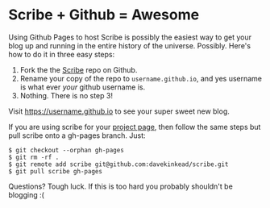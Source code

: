 # Scribe + Github = Awesome

Using Github Pages to host Scribe is possibly the easiest way to get your blog up and running in the entire history of the universe.  Possibly.  Here's how to do it in three easy steps:

1.  Fork the the [Scribe](https://github.com/davekinkead/scribe) repo on Github.
2.  Rename your copy of the repo to `username.github.io`, and yes username is what ever _your_ github username is.
3.  Nothing.  There is no step 3!  

Visit https://username.github.io to see your super sweet new blog.

If you are using scribe for your [project page](https://help.github.com/articles/creating-project-pages-manually), then follow the same steps but pull scribe onto a gh-pages branch.  Just:

    $ git checkout --orphan gh-pages
    $ git rm -rf .
    $ git remote add scribe git@github.com:davekinkead/scribe.git
    $ git pull scribe gh-pages

Questions? Tough luck. If this is too hard you probably shouldn't be blogging :(